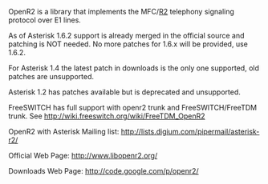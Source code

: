 OpenR2 is a library that implements the MFC/[R2](https://code.google.com/p/openr2/source/detail?r=2) telephony signaling protocol over E1 lines.

As of Asterisk 1.6.2 support is already merged in the official source and patching is NOT needed. No more patches for 1.6.x will be provided, use 1.6.2.

For Asterisk 1.4 the latest patch in downloads is the only one supported, old patches are unsupported.

Asterisk 1.2 has patches available but is deprecated and unsupported.

FreeSWITCH has full support with openr2 trunk and FreeSWITCH/FreeTDM trunk. See http://wiki.freeswitch.org/wiki/FreeTDM_OpenR2

OpenR2 with Asterisk Mailing list: http://lists.digium.com/pipermail/asterisk-r2/

Official Web Page: http://www.libopenr2.org/

Downloads Web Page: http://code.google.com/p/openr2/
